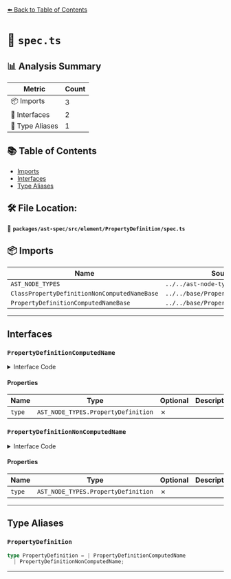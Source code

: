 [⬅️ Back to Table of Contents](../../../../../index.md)

# 📄 `spec.ts`

## 📊 Analysis Summary

| Metric | Count |
|--------|-------|
| 📦 Imports | 3 |
| 📐 Interfaces | 2 |
| 📑 Type Aliases | 1 |

## 📚 Table of Contents

- [Imports](#imports)
- [Interfaces](#interfaces)
- [Type Aliases](#type-aliases)

## 🛠️ File Location:
📂 **`packages/ast-spec/src/element/PropertyDefinition/spec.ts`**

## 📦 Imports

| Name | Source |
|------|--------|
| `AST_NODE_TYPES` | `../../ast-node-types` |
| `ClassPropertyDefinitionNonComputedNameBase` | `../../base/PropertyDefinitionBase` |
| `PropertyDefinitionComputedNameBase` | `../../base/PropertyDefinitionBase` |


---

## Interfaces

### `PropertyDefinitionComputedName`

<details><summary>Interface Code</summary>

```ts
export interface PropertyDefinitionComputedName
  extends PropertyDefinitionComputedNameBase {
  type: AST_NODE_TYPES.PropertyDefinition;
}
```
</details>

#### Properties

| Name | Type | Optional | Description |
|------|------|----------|-------------|
| `type` | `AST_NODE_TYPES.PropertyDefinition` | ✗ |  |

### `PropertyDefinitionNonComputedName`

<details><summary>Interface Code</summary>

```ts
export interface PropertyDefinitionNonComputedName
  extends ClassPropertyDefinitionNonComputedNameBase {
  type: AST_NODE_TYPES.PropertyDefinition;
}
```
</details>

#### Properties

| Name | Type | Optional | Description |
|------|------|----------|-------------|
| `type` | `AST_NODE_TYPES.PropertyDefinition` | ✗ |  |


---

## Type Aliases

### `PropertyDefinition`

```ts
type PropertyDefinition = | PropertyDefinitionComputedName
  | PropertyDefinitionNonComputedName;
```


---